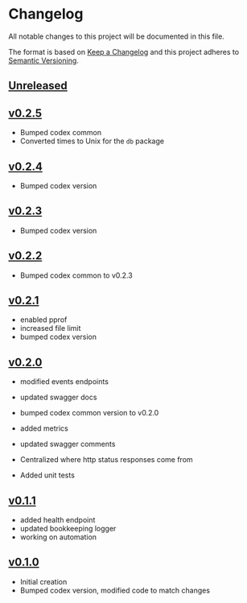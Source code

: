 # Changelog
All notable changes to this project will be documented in this file.

The format is based on [Keep a Changelog](http://keepachangelog.com/en/1.0.0/)
and this project adheres to [Semantic Versioning](http://semver.org/spec/v2.0.0.html).

## [Unreleased]

## [v0.2.5]
 - Bumped codex common
 - Converted times to Unix for the `db` package



## [v0.2.4]
 - Bumped codex version



## [v0.2.3]
 - Bumped codex version



## [v0.2.2]
 - Bumped codex common to v0.2.3



## [v0.2.1]
- enabled pprof
- increased file limit
- bumped codex version


## [v0.2.0]
- modified events endpoints
- updated swagger docs
- bumped codex common version to v0.2.0
- added metrics


- updated swagger comments
- Centralized where http status responses come from
- Added unit tests

## [v0.1.1]
- added health endpoint
- updated bookkeeping logger
- working on automation

## [v0.1.0]
- Initial creation
- Bumped codex version, modified code to match changes

[Unreleased]: https://github.com/Comcast/codex-gungnir/compare/v0.2.5...HEAD
[v0.2.5]: https://github.com/Comcast/codex-gungnir/compare/v0.2.4...v0.2.5
[v0.2.4]: https://github.com/Comcast/codex-gungnir/compare/v0.2.3...v0.2.4
[v0.2.3]: https://github.com/Comcast/codex-gungnir/compare/v0.2.2...v0.2.3
[v0.2.2]: https://github.com/Comcast/codex-gungnir/compare/v0.2.1...v0.2.2
[v0.2.1]: https://github.com/Comcast/codex-gungnir/compare/v0.2.0...v0.2.1
[v0.2.0]: https://github.com/Comcast/codex-gungnir/compare/v0.1.1...v0.2.0
[v0.1.1]: https://github.com/Comcast/codex-gungnir/compare/v0.1.0...v0.1.1
[v0.1.0]: https://github.com/Comcast/codex-gungnir/compare/0.0.0...v0.1.0
